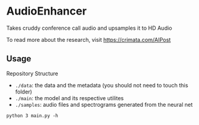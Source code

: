 # AudioEnhancer
Takes cruddy conference call audio and upsamples it to HD Audio

To read more about the research, visit https://crimata.com/AIPost

## Usage

Repository Structure

* `./data`: the data and the metadata (you should not need to touch this folder)
* `./main`: the model and its respective utilites
* `./samples`: audio files and spectrograms generated from the neural net

```
python 3 main.py -h
```
